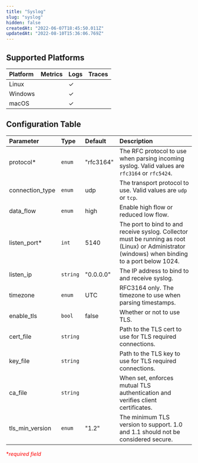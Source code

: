 ```yaml
---
title: "Syslog"
slug: "syslog"
hidden: false
createdAt: "2022-06-07T18:45:50.011Z"
updatedAt: "2022-08-10T15:36:06.769Z"
---
```

## Supported Platforms

| Platform | Metrics | Logs | Traces |
| :------- | :------ | :--- | :----- |
| Linux    |         | ✓    |        |
| Windows  |         | ✓    |        |
| macOS    |         | ✓    |        |

## Configuration Table

| Parameter       | Type     | Default   | Description                                                                                                                                     |
| :-------------- | :------- | :-------- | :---------------------------------------------------------------------------------------------------------------------------------------------- |
| protocol\*      | `enum`   | "rfc3164" | The RFC protocol to use when parsing incoming syslog. Valid values are `rfc3164` or `rfc5424`.                                                  |
| connection_type | `enum`   | udp       | The transport protocol to use. Valid values are `udp` or `tcp`.                                                                                 |
| data_flow       | `enum`   | high      | Enable high flow or reduced low flow.                                                                                                           |
| listen_port\*   | `int`    | 5140      | The port to bind to and receive syslog. Collector must be running as root (Linux) or Administrator (windows) when binding to a port below 1024. |
| listen_ip       | `string` | "0.0.0.0" | The IP address to bind to and receive syslog.                                                                                                   |
| timezone        | `enum`   | UTC       | RFC3164 only. The timezone to use when parsing timestamps.                                                                                      |
| enable_tls      | `bool`   | false     | Whether or not to use TLS.                                                                                                                      |
| cert_file       | `string` |           | Path to the TLS cert to use for TLS required connections.                                                                                       |
| key_file        | `string` |           | Path to the TLS key to use for TLS required connections.                                                                                        |
| ca_file         | `string` |           | When set, enforces mutual TLS authentication and verifies client certificates.                                                                  |
| tls_min_version | `enum`   | "1.2"     | The minimum TLS version to support. 1.0 and 1.1 should not be considered secure.                                                                |

<span style="color:red">\*_required field_</span>